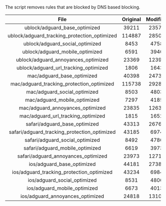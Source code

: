The script removes rules that are blocked by DNS based blocking.


| File | Original | Modified |
|:----:|:-----:|:-----:|
| ublock/adguard_base_optimized | 39211 | 23572 |
| ublock/adguard_tracking_protection_optimized | 114887 | 28504 |
| ublock/adguard_social_optimized | 8453 | 4758 |
| ublock/adguard_mobile_optimized | 6591 | 3940 |
| ublock/adguard_annoyances_optimized | 23369 | 12398 |
| ublock/adguard_url_tracking_optimized | 1806 | 1643 |
| mac/adguard_base_optimized | 40398 | 24732 |
| mac/adguard_tracking_protection_optimized | 115738 | 29282 |
| mac/adguard_social_optimized | 8503 | 4803 |
| mac/adguard_mobile_optimized | 7297 | 4185 |
| mac/adguard_annoyances_optimized | 23835 | 12636 |
| mac/adguard_url_tracking_optimized | 1815 | 1652 |
| safari/adguard_base_optimized | 43313 | 26768 |
| safari/adguard_tracking_protection_optimized | 43185 | 6974 |
| safari/adguard_social_optimized | 8492 | 4786 |
| safari/adguard_mobile_optimized | 6619 | 3973 |
| safari/adguard_annoyances_optimized | 23973 | 12716 |
| ios/adguard_base_optimized | 44181 | 27381 |
| ios/adguard_tracking_protection_optimized | 43234 | 6984 |
| ios/adguard_social_optimized | 8531 | 4806 |
| ios/adguard_mobile_optimized | 6673 | 4013 |
| ios/adguard_annoyances_optimized | 24818 | 13107 |